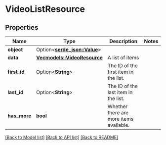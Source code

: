 # VideoListResource

## Properties

Name | Type | Description | Notes
------------ | ------------- | ------------- | -------------
**object** | Option<[**serde_json::Value**](.md)> |  | 
**data** | [**Vec<models::VideoResource>**](VideoResource.md) | A list of items | 
**first_id** | Option<**String**> | The ID of the first item in the list. | 
**last_id** | Option<**String**> | The ID of the last item in the list. | 
**has_more** | **bool** | Whether there are more items available. | 

[[Back to Model list]](../README.md#documentation-for-models) [[Back to API list]](../README.md#documentation-for-api-endpoints) [[Back to README]](../README.md)


